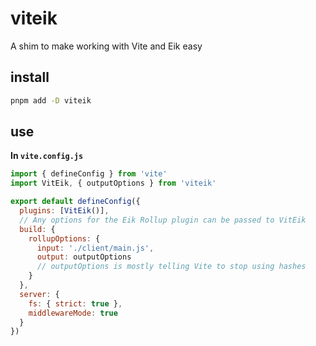 # viteik

A shim to make working with Vite and Eik easy

## install

```sh
pnpm add -D viteik
```

## use

**In `vite.config.js`**

```js
import { defineConfig } from 'vite'
import VitEik, { outputOptions } from 'viteik'

export default defineConfig({
  plugins: [VitEik()],
  // Any options for the Eik Rollup plugin can be passed to VitEik
  build: {
    rollupOptions: {
      input: './client/main.js',
      output: outputOptions
      // outputOptions is mostly telling Vite to stop using hashes
    }
  },
  server: {
    fs: { strict: true },
    middlewareMode: true
  }
})
```

